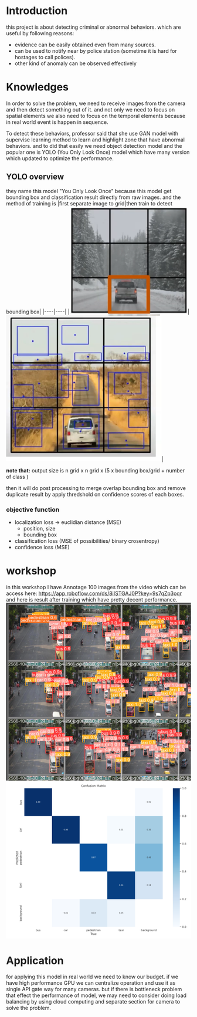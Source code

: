 # Introduction
this project is about detecting criminal or abnormal behaviors.
which are useful by following reasons:
- evidence can be easily obtained even from many sources.
- can be used to notify near by police station (sometime it is hard for hostages to call polices).
- other kind of anomaly can be observed effectively
# Knowledges
In order to solve the problem, we need to receive images from the camera and then detect something out of it. and not only we need to focus on spatial elements we also need to focus on the temporal elements because in real world event is happen in sequence. 

To detect these behaviors, professor said that she use GAN model with supervise learning method to learn and highlight zone that have abnormal behaviors. and to did that easily we need object detection model and the popular one is YOLO (You Only Look Once) model which have many version which updated to optimize the performance.

## YOLO overview
they name this model "You Only Look Once" because this model get bounding box and classification result directly from raw images.
and the method of training is 
|first separate image to grid|then train to detect bounding box|
|----|----|
|![Alt text](image-2.png)|![Alt text](image-1.png)|

**note that:** output size is n grid x n grid x (5 x bounding box/grid + number of class )

then it will do post processing to merge overlap bounding box and remove duplicate result by apply thredshold on confidence scores of each boxes.
### objective function 
- localization loss -> euclidian distance (MSE)
    - position, size 
    - bounding box
- classification loss (MSE of possibilities/ binary crosentropy)
- confidence loss (MSE)
# workshop
in this workshop I have Annotage 100 images from the video which can be access here: https://app.roboflow.com/ds/8iISTGAJ0P?key=9s7qZp3oqr
and here is result after training which have pretty decent performance.
![Alt text](image-3.png)
![Alt text](image-4.png)

# Application
for applying this model in real world we need to know our budget.
if we have high performance GPU we can centralize operation and use it as  single API gate way for many cameras.
but if there is bottleneck problem that effect the performance of model, we may need to consider doing load balancing by using cloud computing and separate section for camera to solve the problem.